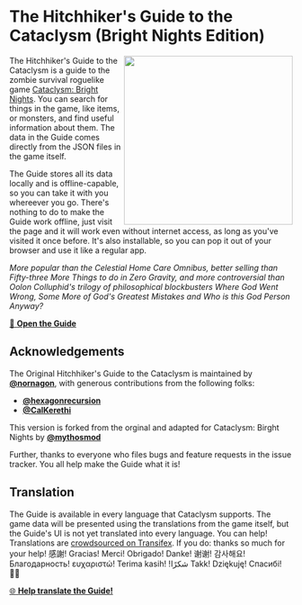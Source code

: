 # The Hitchhiker's Guide to the Cataclysm (Bright Nights Edition)

<img src="src/assets/dont_panic.png" width=300 align="right" />

The Hitchhiker's Guide to the Cataclysm is a guide to the zombie survival roguelike game [Cataclysm: Bright Nights](https://github.com/cataclysmbnteam/Cataclysm-BN#readme). You can search for things in the game, like items, or monsters, and find useful information about them. The data in the Guide comes directly from the JSON files in the game itself.

The Guide stores all its data locally and is offline-capable, so you can take it with you whereever you go. There's nothing to do to make the Guide work offline, just visit the page and it will work even without internet access, as long as you've visited it once before. It's also installable, so you can pop it out of your browser and use it like a regular app.

_More popular than the Celestial Home Care Omnibus, better selling than Fifty-three More Things to do in Zero Gravity, and more controversial than Oolon Colluphid's trilogy of philosophical blockbusters Where God Went Wrong, Some More of God's Greatest Mistakes and Who is this God Person Anyway?_

[📕 **Open the Guide**](https://cbn-guide.mythoscraft.org/)

## Acknowledgements

The Original Hitchhiker's Guide to the Cataclysm is maintained by [**@nornagon**](https://github.com/nornagon), with generous contributions from the following folks:

- [**@hexagonrecursion**](https://github.com/hexagonrecursion)
- [**@CalKerethi**](https://github.com/CalKerethi)

This version is forked from the orginal and adapted for Cataclysm: Birght Nights by [**@mythosmod**](https://github.com/mythosmod)

Further, thanks to everyone who files bugs and feature requests in the issue tracker. You all help make the Guide what it is!

## Translation

The Guide is available in every language that Cataclysm supports. The game data will be presented using the translations from the game itself, but the Guide's UI is not yet translated into every language. You can help! Translations are [crowdsourced on Transifex](https://www.transifex.com/nornagon/the-hitchhikers-guide-to-the-cataclysm/). If you do: thanks so much for your help! 感謝! Gracias! Merci! Obrigado! Danke! 谢谢! 감사해요! Благодарность! ευχαριστώ! Terima kasih! !شكرًا Takk! Dziękuję! Спасибі! 🙇‍♂️

[:globe_with_meridians: **Help translate the Guide!**](https://www.transifex.com/nornagon/the-hitchhikers-guide-to-the-cataclysm/)
